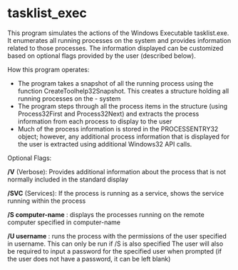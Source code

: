 # tasklist_exec


This program simulates the actions of the Windows Executable tasklist.exe. It enumerates all running processes on the system and provides information related to those processes. The information displayed can be customized based on optional flags provided by the user (described below).

How this program operates:
- The program takes a snapshot of all the running process using the function CreateToolhelp32Snapshot. This creates a structure holding all running processes on the - system
- The program steps through all the process items in the structure (using Process32First and Process32Next) and extracts the process information from each process to display to the user
- Much of the process information is stored in the PROCESSENTRY32 object; however, any additional process information that is displayed for the user is extracted using additional Windows32 API calls.

Optional Flags:

**/V**
(Verbose): Provides additional information about the process that is not normally included in the standard display

**/SVC** 
(Services): If the process is running as a service, shows the service running within the process 

**/S computer-name**
: displays the processes running on the remote computer specified in computer-name

**/U username**
: runs the process with the permissions of the user specified in username. This can only be run if /S is also specified
The user will also be required to input a password for the specified user when prompted (if the user does not have a password, it can be left blank)
